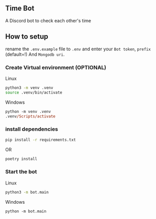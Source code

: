 ## Time Bot

A Discord bot to check each other's time

## How to setup

rename the `.env.example` file to `.env` and enter your `Bot token`, `prefix` (default=!) And `Mongodb uri`.

### Create Virtual environment (OPTIONAL)

Linux

```bash
python3 -m venv .venv
source .venv/bin/activate

```
Windows

```ps
python -m venv .venv
.venv/Scripts/activate

```

### install dependencies

```bash
pip install -r requirements.txt

```

OR

```bash
poetry install

```

### Start the bot

Linux

```bash
python3 -m bot.main

```
Windows

```ps
python -m bot.main

```
